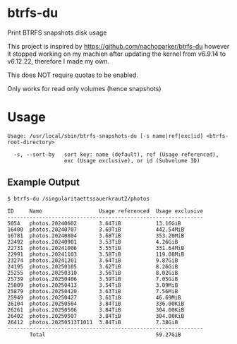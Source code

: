 # btrfs-du
Print BTRFS snapshots disk usage

This project is inspired by https://github.com/nachoparker/btrfs-du however it stopped working on my machien after updating the kernel from v6.9.14 to v6.12.22, therefore I made my own.

This does NOT require quotas to be enabled.

Only works for read only volumes (hence snapshots)

# Usage

```
Usage: /usr/local/sbin/btrfs-snapshots-du [-s name|ref|exc|id] <btrfs-root-directory>

  -s, --sort-by   sort key: name (default), ref (Usage referenced),
                  exc (Usage exclusive), or id (Subvolume ID)
```

## Example Output

```
$ btrfs-du /singularitaettssauerkraut2/photos

ID     Name                  Usage referenced  Usage exclusive
--------------------------------------------------------------
5054   photos.20240602       3.64TiB           13.16GiB
16400  photos.20240707       3.69TiB           442.54MiB
16781  photos.20240804       3.68TiB           353.20MiB
22492  photos.20240901       3.53TiB           4.26GiB
22731  photos.20241006       3.55TiB           331.64MiB
22991  photos.20241103       3.58TiB           119.08MiB
23274  photos.20241201       3.64TiB           9.87GiB
24195  photos.20250105       3.62TiB           8.26GiB
25255  photos.20250310       3.56TiB           8.02GiB
25739  photos.20250406       3.59TiB           7.05GiB
25809  photos.20250413       3.54TiB           3.09MiB
25879  photos.20250420       3.63TiB           7.56MiB
25949  photos.20250427       3.61TiB           46.69MiB
26104  photos.20250504       3.84TiB           336.00KiB
26261  photos.20250506       3.84TiB           304.00KiB
26402  photos.20250507       3.84TiB           304.00KiB
26412  photos.20250513T1011  3.84TiB           7.38GiB
--------------------------------------------------------------
       Total                                   59.27GiB
```

